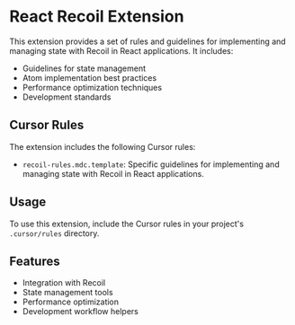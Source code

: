 # React Recoil Extension

This extension provides a set of rules and guidelines for implementing and managing state with Recoil in React applications. It includes:

- Guidelines for state management
- Atom implementation best practices
- Performance optimization techniques
- Development standards

## Cursor Rules

The extension includes the following Cursor rules:

- `recoil-rules.mdc.template`: Specific guidelines for implementing and managing state with Recoil in React applications.

## Usage

To use this extension, include the Cursor rules in your project's `.cursor/rules` directory.

## Features

- Integration with Recoil
- State management tools
- Performance optimization
- Development workflow helpers 